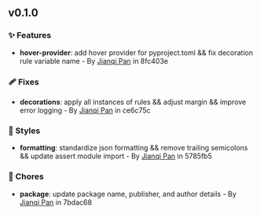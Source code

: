 ## v0.1.0

### :sparkles: Features

- **hover-provider**: add hover provider for pyproject.toml && fix decoration rule variable name - By [Jianqi Pan](mailto:jannchie@gmail.com) in 8fc403e

### :adhesive_bandage: Fixes

- **decorations**: apply all instances of rules && adjust margin && improve error logging - By [Jianqi Pan](mailto:jannchie@gmail.com) in ce6c75c

### :lipstick: Styles

- **formatting**: standardize json formatting && remove trailing semicolons && update assert module import - By [Jianqi Pan](mailto:jannchie@gmail.com) in 5785fb5

### :wrench: Chores

- **package**: update package name, publisher, and author details - By [Jianqi Pan](mailto:jannchie@gmail.com) in 7bdac68
